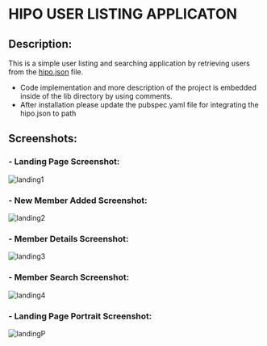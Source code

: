 # HIPO USER LISTING APPLICATON

## Description:
This is a simple user listing  and searching application by retrieving users from the [hipo.json](https://gist.githubusercontent.com/artizco/a957d4e0af6f9d35048808e7200ea076/raw/cedc9e9087cf7288eb733839ff9adf319bb737b3/hipo.json) file.
- Code implementation and more description of the project is embedded inside of the lib directory by using comments. 
- After installation please update the pubspec.yaml file for integrating the hipo.json to path 

## Screenshots:
### - Landing Page Screenshot:
![landing1](https://user-images.githubusercontent.com/62447995/165083063-181ee6d4-5ca4-4261-b4b3-7857a2fde0b9.png)
### - New Member Added Screenshot:
![landing2](https://user-images.githubusercontent.com/62447995/165083321-6d3d2e9e-b2df-4452-8df7-f201ca118b86.png)
### - Member Details Screenshot:
![landing3](https://user-images.githubusercontent.com/62447995/165083336-c9226f7e-ee60-453a-a245-be7ed0a3c197.png)
### - Member Search Screenshot:
![landing4](https://user-images.githubusercontent.com/62447995/165083351-a5b1d674-9f43-4329-8bda-7b5ee941fb73.png)
### - Landing Page Portrait Screenshot:
![landingP](https://user-images.githubusercontent.com/62447995/165083365-ae54baed-aa61-4a5c-816c-0ee3baa5ada6.png)
